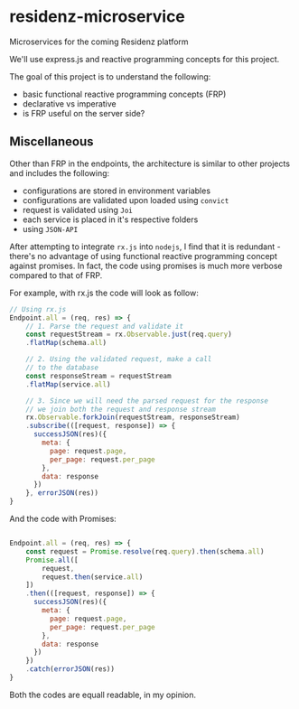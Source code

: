 # residenz-microservice
Microservices for the coming Residenz platform

We'll use express.js and reactive programming concepts for this project.

The goal of this project is to understand the following:

+ basic functional reactive programming concepts (FRP)
+ declarative vs imperative
+ is FRP useful on the server side?

## Miscellaneous

Other than FRP in the endpoints, the architecture is similar to other projects and includes the following:

+ configurations are stored in environment variables
+ configurations are validated upon loaded using `convict`
+ request is validated using `Joi`
+ each service is placed in it's respective folders
+ using `JSON-API`


After attempting to integrate `rx.js` into `nodejs`, I find that it is redundant - there's no advantage of using functional reactive programming concept against promises. In fact, the code using promises is much more verbose compared to that of FRP.

For example, with rx.js the code will look as follow:

```javascript
// Using rx.js
Endpoint.all = (req, res) => {
    // 1. Parse the request and validate it
    const requestStream = rx.Observable.just(req.query)
    .flatMap(schema.all)

    // 2. Using the validated request, make a call
    // to the database
    const responseStream = requestStream
    .flatMap(service.all)

    // 3. Since we will need the parsed request for the response
    // we join both the request and response stream
    rx.Observable.forkJoin(requestStream, responseStream)
    .subscribe(([request, response]) => {
      successJSON(res)({
        meta: {
          page: request.page,
          per_page: request.per_page
        },
        data: response
      })
    }, errorJSON(res))
}
```

And the code with Promises:

```javascript

Endpoint.all = (req, res) => {
    const request = Promise.resolve(req.query).then(schema.all)
    Promise.all([
        request,
        request.then(service.all)
    ])
    .then(([request, response]) => {
      successJSON(res)({
        meta: {
          page: request.page,
          per_page: request.per_page
        },
        data: response
      })
    })
    .catch(errorJSON(res))
}
```

Both the codes are equall readable, in my opinion.